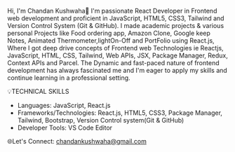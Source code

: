 Hi, I'm Chandan Kushwaha👋 I'm passionate React Developer in Frontend web development
and proficient in JavaScript, HTML5, CSS3, Tailwind and Version Control System (Git & GitHub).
I made academic projects & various personal Projects like Food ordering app, Amazon Clone, Google keep Notes, 
Animated Thermometer,lightOn-Off and PortFolio using React.js, Where I got deep drive concepts of
Frontend web Technologies ie Reactjs, JavaScript, HTML, CSS, Tailwind, Web APIs, JSX, Package Manager, 
Redux, Context APIs and Parcel.
The Dynamic and fast-paced nature of frontend development has always fascinated me and I'm eager to 
apply my skills and continue learning in a professional setting.

💡TECHNICAL SKILLS
- Languages: JavaScript, React.js
- Frameworks/Technologies: React.js, HTML5, CSS3, Package Manager, Tailwind, Bootstrap, Version Control system(Git & GitHub)
- Developer Tools: VS Code Editor

🌐Let's Connect:
chandankushwaha@gmail.com
